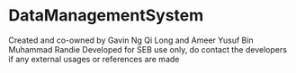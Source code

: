 # DataManagementSystem
Created and co-owned by Gavin Ng Qi Long and Ameer Yusuf Bin Muhammad Randie
Developed for SEB use only, do contact the developers if any external usages or references are made